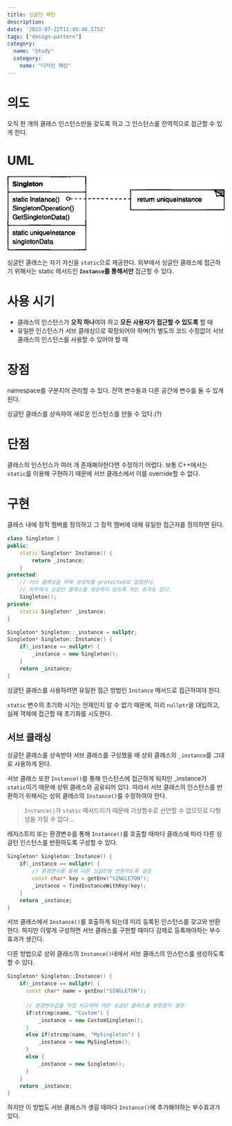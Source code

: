 ```yaml
---
title: 싱글턴 패턴
description:
date: '2023-07-22T11:49:46.575Z'
tags: ["design-pattern"]
category:
  name: "Study"
  category:
    name: "디자인 패턴"
---
```


# 의도

오직 한 개의 클래스 인스턴스만을 갖도록 하고 그 인스턴스를 전역적으로 접근할 수 있게 한다.

# UML

![Alt text](image.png)

싱글턴 클래스는 자기 자신을 `static`으로 제공한다. 외부에서 싱글턴 클래스에 접근하기 위해서는 static 메서드인 **`Instance`를 통해서만** 접근할 수 있다.

# 사용 시기

- 클래스의 인스턴스가 **오직 하나**여야 하고 **모든 사용자가 접근할 수 있도록** 할 때
- 유일한 인스턴스가 서브 클래싱으로 확장되어야 하며(?) 별도의 코드 수정없이 서브 클래스의 인스턴스를 사용할 수 있어야 할 때

# 장점

namespace를 구분지어 관리할 수 있다. 전역 변수들과 다른 공간에 변수를 둘 수 있게 된다.

싱글턴 클래스를 상속하여 새로운 인스턴스를 만들 수 있다.(?) 

# 단점

클래스의 인스턴스가 여러 개 존재해야한다면 수정하기 어렵다. 보통 C++에서는 `static`를 이용해 구현하기 때문에 서브 클래스에서 이를 override할 수 없다.

# 구현

클래스 내에 정적 멤버를 정의하고 그 정적 멤버에 대해 유일한 접근자를 정의하면 된다.

```cpp
class Singleton {
public:
    static Singleton* Instance() {
        return _instance;
    }
protected:
    // 서브 클래싱을 위해 생성자를 protected로 설정한다.
    // 외부에서 싱글턴 클래스를 생성하지 않도록 막는 효과도 있다.
    Singleton(); 
private:
    static Singleton* _instance;
}
```

```cpp
Singleton* Singleton::_instance = nullptr;
Singleton* Singleton::Instance() {
    if(_instance == nullptr) {
        _instance = new Singleton();
    }
    return _instance;
}
```

싱글턴 클래스를 사용하려면 유일한 접근 방법인 `Instance` 메서드로 접근하여야 한다.

`static` 변수의 초기화 시기는 언제인지 알 수 없기 때문에, 미리 `nullptr`을 대입하고, 실제 객체에 접근할 때 초기화를 시도한다.

## 서브 클래싱

싱글턴 클래스를 상속받아 서브 클래스를 구성했을 때 상위 클래스의 `_instance`를 그대로 사용하게 된다. 

서브 클래스 또한 `Instance()`를 통해 인스턴스에 접근하게 되지만 _instance가 `static`이기 때문에 상위 클래스와 공유되어 있다. 따라서 서브 클래스의 인스턴스를 반환하기 위해서는 상위 클래스의 `Instance()`를 수정하여야 한다. 

> `Instance()`가 `static` 메서드이기 때문에 가상함수로 선언할 수 없으므로 다형성을 가질 수 없다…

레지스트리 또는 환경변수를 통해 `Instance()`를 호출할 때마다 클래스에 따라 다른 싱글턴 인스턴스를 반환하도록 구성할 수 있다.

```cpp
Singleton* Singleton::Instance() {
    if(_instance == nullptr) {
        // 환경변수를 통해 다른 싱글턴을 반환하도록 설정
        const char* key = getEnv("SINGLETON");
        _instance = findInstanceWithKey(key);
    }
    return _instance;
}
```

서브 클래스에서 `Instance()`를 호출하게 되는데 미리 등록된 인스턴스를 갖고와 반환한다. 하지만 이렇게 구성하면 서브 클래스를 구현할 때마다 강제로 등록해야하는 부수효과가 생긴다. 

다른 방법으로 상위 클래스의 `Instance()`내에서 서브 클래스의 인스턴스를 생성하도록 할 수 있다.

```cpp
Singleton* Singleton::Instance() {
    if(_instance == nullptr) {
      const char* name = getEnv("SINGLETON");

      // 환경변수값을 직접 비교하여 어떤 싱글턴 클래스를 반환할지 결정
      if(strcmp(name, "Custom") { 
          _instance = new CustomSingleton();
      }
      else if(strcmp(name, "MySingleton") {
          _instance = new MySingleton();
      }
      else {
          _instance = new Singleton();
      }
    }
    return _instance;
}
```

하지만 이 방법도 서브 클래스가 생길 때마다 `Instance()`에 추가해야하는 부수효과가 있다.